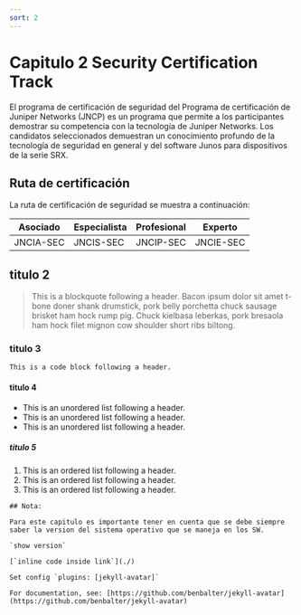 ```yaml
---
sort: 2
---
```


# Capitulo 2 Security Certification Track

El programa de certificación de seguridad del Programa de certificación de Juniper Networks (JNCP) es un programa que permite a los participantes demostrar su competencia con la tecnología de Juniper Networks. Los candidatos seleccionados demuestran un conocimiento profundo de la tecnología de seguridad en general y del software Junos para dispositivos de la serie SRX.

## Ruta de certificación

La ruta de certificación de seguridad se muestra a continuación:

| Asociado | Especialista | Profesional  | Experto | 
| ------- | -------- |-------- |--------  |
| JNCIA-SEC | JNCIS-SEC  | JNCIP-SEC    | JNCIE-SEC  | 

## titulo 2

> This is a blockquote following a header. Bacon ipsum dolor sit amet t-bone doner shank drumstick, pork belly porchetta chuck sausage brisket ham hock rump pig. Chuck kielbasa leberkas, pork bresaola ham hock filet mignon cow shoulder short ribs biltong.

### titulo 3

```
This is a code block following a header.
```

#### titulo 4

- This is an unordered list following a header.
- This is an unordered list following a header.
- This is an unordered list following a header.

##### titulo 5

1. This is an ordered list following a header.
2. This is an ordered list following a header.
3. This is an ordered list following a header.

```note
## Nota:

Para este capitulo es importante tener en cuenta que se debe siempre saber la version del sistema operativo que se maneja en los SW.

`show version`

[`inline code inside link`](./)
```
```tip
Set config `plugins: [jekyll-avatar]`

For documentation, see: [https://github.com/benbalter/jekyll-avatar](https://github.com/benbalter/jekyll-avatar)
```